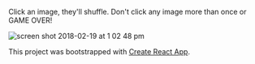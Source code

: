 Click an image, they'll shuffle. Don't click any image more than once or GAME OVER!

![screen shot 2018-02-19 at 1 02 48 pm](https://user-images.githubusercontent.com/29293369/36391624-4c80cf8a-1575-11e8-8ebf-953ad2246d11.png)


This project was bootstrapped with [Create React App](https://github.com/facebookincubator/create-react-app).

